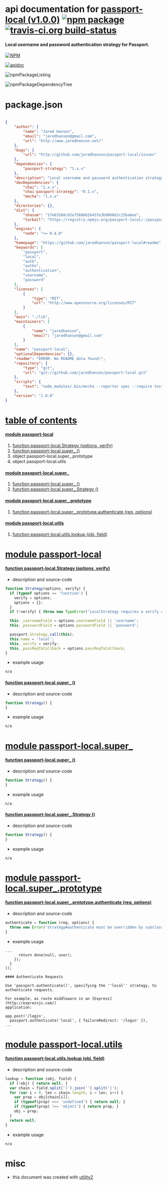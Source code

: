 # api documentation for  [passport-local (v1.0.0)](https://github.com/jaredhanson/passport-local#readme)  [![npm package](https://img.shields.io/npm/v/npmdoc-passport-local.svg?style=flat-square)](https://www.npmjs.org/package/npmdoc-passport-local) [![travis-ci.org build-status](https://api.travis-ci.org/npmdoc/node-npmdoc-passport-local.svg)](https://travis-ci.org/npmdoc/node-npmdoc-passport-local)
#### Local username and password authentication strategy for Passport.

[![NPM](https://nodei.co/npm/passport-local.png?downloads=true)](https://www.npmjs.com/package/passport-local)

[![apidoc](https://npmdoc.github.io/node-npmdoc-passport-local/build/screenCapture.buildNpmdoc.browser.%2Fhome%2Ftravis%2Fbuild%2Fnpmdoc%2Fnode-npmdoc-passport-local%2Ftmp%2Fbuild%2Fapidoc.html.png)](https://npmdoc.github.io/node-npmdoc-passport-local/build/apidoc.html)

![npmPackageListing](https://npmdoc.github.io/node-npmdoc-passport-local/build/screenCapture.npmPackageListing.svg)

![npmPackageDependencyTree](https://npmdoc.github.io/node-npmdoc-passport-local/build/screenCapture.npmPackageDependencyTree.svg)



# package.json

```json

{
    "author": {
        "name": "Jared Hanson",
        "email": "jaredhanson@gmail.com",
        "url": "http://www.jaredhanson.net/"
    },
    "bugs": {
        "url": "http://github.com/jaredhanson/passport-local/issues"
    },
    "dependencies": {
        "passport-strategy": "1.x.x"
    },
    "description": "Local username and password authentication strategy for Passport.",
    "devDependencies": {
        "chai": "1.x.x",
        "chai-passport-strategy": "0.1.x",
        "mocha": "1.x.x"
    },
    "directories": {},
    "dist": {
        "shasum": "1fe63268c92e75606626437e3b906662c15ba6ee",
        "tarball": "https://registry.npmjs.org/passport-local/-/passport-local-1.0.0.tgz"
    },
    "engines": {
        "node": ">= 0.4.0"
    },
    "homepage": "https://github.com/jaredhanson/passport-local#readme",
    "keywords": [
        "passport",
        "local",
        "auth",
        "authn",
        "authentication",
        "username",
        "password"
    ],
    "licenses": [
        {
            "type": "MIT",
            "url": "http://www.opensource.org/licenses/MIT"
        }
    ],
    "main": "./lib",
    "maintainers": [
        {
            "name": "jaredhanson",
            "email": "jaredhanson@gmail.com"
        }
    ],
    "name": "passport-local",
    "optionalDependencies": {},
    "readme": "ERROR: No README data found!",
    "repository": {
        "type": "git",
        "url": "git://github.com/jaredhanson/passport-local.git"
    },
    "scripts": {
        "test": "node_modules/.bin/mocha --reporter spec --require test/bootstrap/node test/*.test.js"
    },
    "version": "1.0.0"
}
```



# <a name="apidoc.tableOfContents"></a>[table of contents](#apidoc.tableOfContents)

#### [module passport-local](#apidoc.module.passport-local)
1.  [function <span class="apidocSignatureSpan">passport-local.</span>Strategy (options, verify)](#apidoc.element.passport-local.Strategy)
1.  [function <span class="apidocSignatureSpan">passport-local.</span>super_ ()](#apidoc.element.passport-local.super_)
1.  object <span class="apidocSignatureSpan">passport-local.</span>super_.prototype
1.  object <span class="apidocSignatureSpan">passport-local.</span>utils

#### [module passport-local.super_](#apidoc.module.passport-local.super_)
1.  [function <span class="apidocSignatureSpan">passport-local.</span>super_ ()](#apidoc.element.passport-local.super_.super_)
1.  [function <span class="apidocSignatureSpan">passport-local.super_.</span>Strategy ()](#apidoc.element.passport-local.super_.Strategy)

#### [module passport-local.super_.prototype](#apidoc.module.passport-local.super_.prototype)
1.  [function <span class="apidocSignatureSpan">passport-local.super_.prototype.</span>authenticate (req, options)](#apidoc.element.passport-local.super_.prototype.authenticate)

#### [module passport-local.utils](#apidoc.module.passport-local.utils)
1.  [function <span class="apidocSignatureSpan">passport-local.utils.</span>lookup (obj, field)](#apidoc.element.passport-local.utils.lookup)



# <a name="apidoc.module.passport-local"></a>[module passport-local](#apidoc.module.passport-local)

#### <a name="apidoc.element.passport-local.Strategy"></a>[function <span class="apidocSignatureSpan">passport-local.</span>Strategy (options, verify)](#apidoc.element.passport-local.Strategy)
- description and source-code
```javascript
function Strategy(options, verify) {
  if (typeof options == 'function') {
    verify = options;
    options = {};
  }
  if (!verify) { throw new TypeError('LocalStrategy requires a verify callback'); }

  this._usernameField = options.usernameField || 'username';
  this._passwordField = options.passwordField || 'password';

  passport.Strategy.call(this);
  this.name = 'local';
  this._verify = verify;
  this._passReqToCallback = options.passReqToCallback;
}
```
- example usage
```shell
n/a
```

#### <a name="apidoc.element.passport-local.super_"></a>[function <span class="apidocSignatureSpan">passport-local.</span>super_ ()](#apidoc.element.passport-local.super_)
- description and source-code
```javascript
function Strategy() {
}
```
- example usage
```shell
n/a
```



# <a name="apidoc.module.passport-local.super_"></a>[module passport-local.super_](#apidoc.module.passport-local.super_)

#### <a name="apidoc.element.passport-local.super_.super_"></a>[function <span class="apidocSignatureSpan">passport-local.</span>super_ ()](#apidoc.element.passport-local.super_.super_)
- description and source-code
```javascript
function Strategy() {
}
```
- example usage
```shell
n/a
```

#### <a name="apidoc.element.passport-local.super_.Strategy"></a>[function <span class="apidocSignatureSpan">passport-local.super_.</span>Strategy ()](#apidoc.element.passport-local.super_.Strategy)
- description and source-code
```javascript
function Strategy() {
}
```
- example usage
```shell
n/a
```



# <a name="apidoc.module.passport-local.super_.prototype"></a>[module passport-local.super_.prototype](#apidoc.module.passport-local.super_.prototype)

#### <a name="apidoc.element.passport-local.super_.prototype.authenticate"></a>[function <span class="apidocSignatureSpan">passport-local.super_.prototype.</span>authenticate (req, options)](#apidoc.element.passport-local.super_.prototype.authenticate)
- description and source-code
```javascript
authenticate = function (req, options) {
  throw new Error('Strategy#authenticate must be overridden by subclass');
}
```
- example usage
```shell
...
      return done(null, user);
    });
  }
));

#### Authenticate Requests

Use 'passport.authenticate()', specifying the ''local'' strategy, to
authenticate requests.

For example, as route middleware in an [Express](http://expressjs.com/)
application:

app.post('/login',
  passport.authenticate('local', { failureRedirect: '/login' }),
...
```



# <a name="apidoc.module.passport-local.utils"></a>[module passport-local.utils](#apidoc.module.passport-local.utils)

#### <a name="apidoc.element.passport-local.utils.lookup"></a>[function <span class="apidocSignatureSpan">passport-local.utils.</span>lookup (obj, field)](#apidoc.element.passport-local.utils.lookup)
- description and source-code
```javascript
lookup = function (obj, field) {
  if (!obj) { return null; }
  var chain = field.split(']').join('').split('[');
  for (var i = 0, len = chain.length; i < len; i++) {
    var prop = obj[chain[i]];
    if (typeof(prop) === 'undefined') { return null; }
    if (typeof(prop) !== 'object') { return prop; }
    obj = prop;
  }
  return null;
}
```
- example usage
```shell
n/a
```



# misc
- this document was created with [utility2](https://github.com/kaizhu256/node-utility2)
